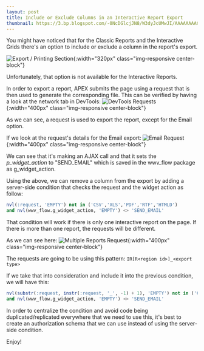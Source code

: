 ```yaml
---
layout: post
title: Include or Exclude Columns in an Interactive Report Export
thumbnail: https://3.bp.blogspot.com/-0NcDGlcjJN8/W3dyJcUMwJI/AAAAAAAACNo/czwSOF88RzoIabx5kCJ6jyp_zcJci19xgCLcBGAs/s72-c/IR_download.png
---
```


You might have noticed that for the Classic Reports and the Interactive Grids there's an option to include or exclude a column in the report's export.

![Export / Printing Section](https://1.bp.blogspot.com/--dC18rR57p0/W3cj0STJD8I/AAAAAAAACNE/KuVoEclTvP0e6aZoSJpgb6yiS0H4x_zcACLcBGAs/s1600/include_in_export.png "Export / Printing Section"){:width="320px" class="img-responsive center-block"}

Unfortunately, that option is not available for the Interactive Reports.

In order to export a report, APEX submits the page using a request that is then used to generate the corresponding file. This can be verified by having a look at the network tab in DevTools:
![DevTools Requests](https://1.bp.blogspot.com/-bTb13qAgnS4/W3dqbC4r7zI/AAAAAAAACNU/p_6Dqs86YAIT2KQX1CNQupSb8qMj0c3lgCLcBGAs/s1600/IR_request.png "DevTools Requests"){:width="400px" class="img-responsive center-block"}

As we can see, a request is used to export the report, except for the Email option.

If we look at the request's details for the Email export:
![Email Request](https://3.bp.blogspot.com/-p7fzu17wGEo/W3dqbID0N-I/AAAAAAAACNQ/LuRMDeHuEwwzzQK3eWrpQ_bs7Dec6Nw9QCLcBGAs/s1600/IR_request_email.png "Email Request"){:width="400px" class="img-responsive center-block"}

We can see that it's making an AJAX call and that it sets the <i>p_widget_action</i> to "SEND_EMAIL" which is saved in the wwv_flow package as g_widget_action.

Using the above, we can remove a column from the export by adding a server-side condition that checks the request and the widget action as follow:

```sql
nvl(:request, 'EMPTY') not in ('CSV','XLS','PDF','RTF','HTMLD')
and nvl(wwv_flow.g_widget_action, 'EMPTY') <> 'SEND_EMAIL'
```

That condition will work if there is only one interactive report on the page. If there is more than one report, the requests will be different.

As we can see here:
![Multiple Reports Request](https://4.bp.blogspot.com/-U_8MwCFUv1s/W3dyqiPWzRI/AAAAAAAACNw/12z8P_KHGtQ8ywA1WurWK-urBNCaj-TRgCLcBGAs/s1600/IR_request_2.png "Multiple Reports Request"){:width="400px" class="img-responsive center-block"}

The requests are going to be using this pattern: `IR[R<region id>]_<export type>`

If we take that into consideration and include it into the previous condition, we will have this:

```sql
nvl(substr(:request, instr(:request, '_', -1) + 1), 'EMPTY') not in ('CSV','XLS','PDF','RTF','HTMLD')
and nvl(wwv_flow.g_widget_action, 'EMPTY') <> 'SEND_EMAIL'
```

In order to centralize the condition and avoid code being duplicated/replicated everywhere that we need to use this, it's best to create an authorization schema that we can use instead of using the server-side condition. 

Enjoy!